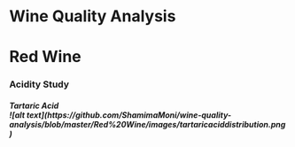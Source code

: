 # Wine Quality Analysis
# Red Wine 
<h3> Acidity Study
<h5> Tartaric Acid
<br>![alt text](https://github.com/ShamimaMoni/wine-quality-analysis/blob/master/Red%20Wine/images/tartaricaciddistribution.png)<br>
